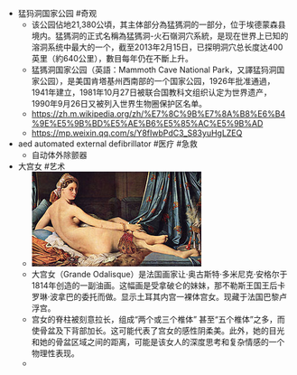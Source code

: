 - 猛犸洞国家公园 #奇观
	- 该公园佔地21,380公頃，其主体部分為猛獁洞的一部分，位于埃德蒙森县境内。猛獁洞的正式名稱為猛獁洞-火石嶺洞穴系統，是现在世界上已知的溶洞系统中最大的一个，截至2013年2月15日，已探明洞穴总长度达400英里（約640公里），數目每年仍在不斷上升。
	- 猛獁洞国家公园（英語：Mammoth Cave National Park，又譯猛犸洞国家公园），是美国肯塔基州西南部的一个国家公园，1926年批准通過，1941年建立，1981年10月27日被联合国教科文组织认定为世界遗产，1990年9月26日又被列入世界生物圈保护区名单。
	- https://zh.m.wikipedia.org/zh/%E7%8C%9B%E7%8A%B8%E6%B4%9E%E5%9B%BD%E5%AE%B6%E5%85%AC%E5%9B%AD
	- https://mp.weixin.qq.com/s/Y8fIwbPdC3_S83yuHgLZEQ
- aed automated external defibrillator #医疗 #急救
	- 自动体外除颤器
- 大宫女 #艺术
	- ![image.png](../assets/image_1660737366713_0.png)
	- 大宫女（Grande Odalisque）是法国画家让·奥古斯特·多米尼克·安格尔于1814年创造的一副油画。这幅画是受拿破仑的妹妹，那不勒斯王国王后卡罗琳·波拿巴的委托而做。显示土耳其内宫一裸体宫女。现藏于法国巴黎卢浮宫。
	- 宫女的脊柱被刻意拉长，组成“两个或三个椎体” 甚至“五个椎体”之多，而使骨盆及下背部加长。这可能代表了宫女的感性阴柔美。此外，她的目光和她的骨盆区域之间的距离，可能是该女人的深度思考和复杂情感的一个物理性表现。
	-